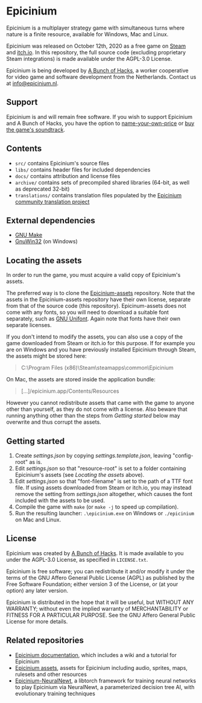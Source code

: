 # Epicinium

Epicinium is a multiplayer strategy game with simultaneous turns where nature is a finite resource,
available for Windows, Mac and Linux.

Epicinium was released on October 12th, 2020 as a free game on [Steam](https://store.steampowered.com/app/1286730/Epicinium/) and [itch.io](https://abunchofhacks.itch.io/epicinium).
In this repository, the full source code (excluding proprietary Steam integrations) is made available under the AGPL-3.0 License.

Epicinium is being developed by [A Bunch of Hacks](https://abunchofhacks.coop),
a worker cooperative for video game and software development from the Netherlands.
Contact us at [info@epicinium.nl](mailto:info@epicinium.nl).

## Support

Epicinium is and will remain free software. If you wish to support Epicinium and A Bunch of Hacks, you have the option to [name-your-own-price](https://abunchofhacks.itch.io/epicinium/purchase) or [buy the game's soundtrack](https://store.steampowered.com/app/1442600/Epicinium__Extended_Soundtrack/).

## Contents

*  `src/` contains Epicinium's source files
*  `libs/` contains header files for included dependencies
*  `docs/` contains attribution and license files
*  `archive/` contains sets of precompiled shared libraries (64-bit, as well as deprecated 32-bit)
*  `translations/` contains translation files populated by the [Epicinium community translation project](https://www.localizor.com/epicinium)

## External dependencies

*  [GNU Make](https://www.gnu.org/software/make/)
*  [GnuWin32](http://gnuwin32.sourceforge.net/) (on Windows)

## Locating the assets

In order to run the game, you must acquire a valid copy of Epicinium's assets.

The preferred way is to clone the [Epicinium-assets](https://github.com/abunchofhacks/Epicinium-assets) repository.
Note that the assets in the Epicinium-assets repository have their own license, separate from that of the source code (this repository).
Epicinum-assets does not come with any fonts, so you will need to download a suitable font separately, such as [GNU Unifont](https://unifoundry.com/unifont/index.html). Again note that fonts have their own separate licenses.

If you don't intend to modify the assets, you can also use a copy of the game downloaded from Steam or itch.io for this purpose. If for example you are on Windows and you have previously installed Epicinium through Steam, the assets might be stored here:

> C:\Program Files (x86)\Steam\steamapps\common\Epicinium

On Mac, the assets are stored inside the application bundle:

> [...]/epicinium.app/Contents/Resources

However you cannot redistribute assets that came with the game to anyone other than yourself, as they do not come with a license.
Also beware that running anything other than the steps from _Getting started_ below may overwrite and thus corrupt the assets.

## Getting started

1. Create _settings.json_ by copying _settings.template.json_, leaving "config-root" as is.
2. Edit _settings.json_ so that "resource-root" is set to a folder containing Epicinium's assets (see _Locating the assets_ above).
3. Edit _settings.json_ so that "font-filename" is set to the path of a TTF font file. If using assets downloaded from Steam or itch.io, you may instead remove the setting from _settings.json_ altogether, which causes the font included with the assets to be used.
5. Compile the game with `make` (or `make -j` to speed up compilation).
6. Run the resulting launcher: `.\epicinium.exe` on Windows or `./epicinium` on Mac and Linux.

## License

Epicinium was created by [A Bunch of Hacks](https://abunchofhacks.coop).
It is made available to you under the AGPL-3.0 License,
as specified in `LICENSE.txt`.

Epicinium is free software; you can redistribute it and/or modify it under the terms of the GNU Affero General Public License (AGPL) as published by the Free Software Foundation; either version 3 of the License, or (at your option) any later version.

Epicinium is distributed in the hope that it will be useful, but WITHOUT ANY WARRANTY; without even the implied warranty of MERCHANTABILITY or FITNESS FOR A PARTICULAR PURPOSE. See the GNU Affero General Public License for more details.

## Related repositories

*  [Epicinium documentation](https://github.com/abunchofhacks/epicinium-documentation), which includes a wiki and a tutorial for Epicinium
*  [Epicinium assets](https://github.com/abunchofhacks/Epicinium-assets), assets for Epicinium including audio, sprites, maps, rulesets and other resources
*  [Epicinium-NeuralNewt](https://github.com/abunchofhacks/Epicinium-NeuralNewt), a libtorch framework for training neural networks to play Epicinium via NeuralNewt, a parameterized decision tree AI, with evolutionary training techniques
